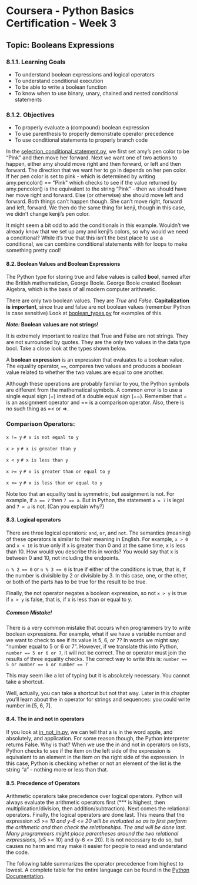 # Coursera - Python Basics Certification - Week 3

## Topic: Booleans Expressions

### 8.1.1. Learning Goals
* To understand boolean expressions and logical operators
* To understand conditional execution
* To be able to write a boolean function
* To know when to use binary, unary, chained and nested conditional statements

### 8.1.2. Objectives
* To properly evaluate a (compound) boolean expression
* To use parenthesis to properly demonstrate operator precedence
* To use conditional statements to properly branch code

In the [selection_conditional_statement.py](https://github.com/SethC94/Python/tree/master/coursera/python_basics_01/week_3/selection_conditional_statement.py), we first set amy’s pen color to be “Pink” and then move her forward. Next we want one of two actions to happen, either amy should move right and then forward, or left and then forward. The direction that we want her to go in depends on her pen color. If her pen color is set to pink - which is determined by writing amy.pencolor() == "Pink" which checks to see if the value returned by amy.pencolor() is the equivalent to the string “Pink” - then we should have her move right and forward. Else (or otherwise) she should move left and forward. Both things can’t happen though. She can’t move right, forward and left, forward. We then do the same thing for kenji, though in this case, we didn’t change kenji’s pen color.

It might seem a bit odd to add the conditionals in this example. Wouldn’t we already know that we set up amy and kenji’s colors, so why would we need a conditional? While it’s true that this isn’t the best place to use a conditional, we can combine conditional statements with for loops to make something pretty cool!

#### 8.2. Boolean Values and Boolean Expressions

The Python type for storing true and false values is called **bool**, named after the British mathematician, George Boole. George Boole created Boolean Algebra, which is the basis of all modern computer arithmetic.

There are only two boolean values. They are _True_ and _False_. **Capitalization is important**, since true and false are not boolean values (remember Python is case sensitive) Look at [boolean_types.py](https://github.com/SethC94/Python/tree/master/coursera/python_basics_01/week_3/boolean_types.py) for examples of this

**_Note:_
Boolean values are not strings!**

It is extremely important to realize that True and False are not strings. They are not surrounded by quotes. They are the only two values in the data type bool. Take a close look at the types shown below.


A **boolean expression** is an expression that evaluates to a boolean value. The equality operator, `==`, compares two values and produces a boolean value related to
whether the two values are equal to one another.

Although these operations are probably familiar to you, the Python symbols are different from the mathematical symbols. A common error is to use a single equal sign (=) instead of a double equal sign (==). Remember that = is an assignment operator and == is a comparison operator. Also, there is no such thing as =< or =>.
### Comparison Operators:
`x != y`              `# x is not equal to y`

`x > y`               `# x is greater than y`

`x < y`               `# x is less than y`

`x >= y`              `# x is greater than or equal to y`

`x <= y`              `# x is less than or equal to y`

Note too that an equality test is symmetric, but assignment is not. For example, if `a == 7` then `7 == a`. But in Python, the statement `a = 7` is legal and `7 = a` is not. (Can you explain why?)

#### 8.3. Logical operators

There are three logical operators: `and`, `or`, and `not`. The semantics (meaning) of these operators is similar to their meaning in English. For example, `x > 0` and `x < 10` is true only if x is greater than 0 and at the same time, x is less than 10. How would you describe this in words? You would say that x is between 0 and 10, not including the endpoints.

`n % 2 == 0` or `n % 3 == 0` is true if either of the conditions is true, that is, if the number is divisible by 2 or divisible by 3. In this case, one, or the other, or both of the parts has to be true for the result to be true.

Finally, the not operator negates a boolean expression, so not  `x > y` is true if `x > y` is false, that is, if x is less than or equal to y.

##### _Common Mistake!_
There is a very common mistake that occurs when programmers try to write boolean expressions. For example, what if we have a variable number and we want to check to see if its value is 5, 6, or 7? In words we might say: “number equal to 5 or 6 or 7”. However, if we translate this into Python, `number == 5 or 6 or 7`, it will not be correct. The or operator must join the results of three equality checks. The correct way to write this is: `number == 5 or number == 6 or number == 7`

This may seem like a lot of typing but it is absolutely necessary. You cannot take a shortcut.

Well, actually, you can take a shortcut but not that way. Later in this chapter you’ll learn about the in operator for strings and sequences: you could write number in [5, 6, 7].

#### 8.4. The in and not in operators

If you look at [in_not_in.py](https://github.com/SethC94/Python/tree/master/coursera/python_basics_01/week_3/in_not_in.py), we can tell that a is in the word apple, and absolutely, and application. For some reason though, the Python interpreter returns False. Why is that? When we use the in and not in operators on lists, Python checks to see if the item on the left side of the expression is equivalent to an element in the item on the right side of the expression. In this case, Python is checking whether or not an element of the list is the string “a” - nothing more or less than that.

#### 8.5. Precedence of Operators

Arithmetic operators take precedence over logical operators. Python will always evaluate the arithmetic operators first (*** is highest, then multiplication/division, then addition/subtraction). Next comes the relational operators. Finally, the logical operators are done last. This means that the expression x*5 >= 10 and y-6 <= 20 will be evaluated so as to first perform the arithmetic and then check the relationships. The and will be done last. Many programmers might place parentheses around the two relational expressions, (x*5 >= 10) and (y-6 <= 20). It is not necessary to do so, but causes no harm and may make it easier for people to read and understand the code.

The following table summarizes the operator precedence from highest to lowest. A complete table for the entire language can be found in the [Python Documentation](http://docs.python.org/py3k/reference/expressions.html#expression-lists).

